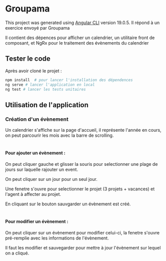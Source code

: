 # Groupama

This project was generated using [Angular CLI](https://github.com/angular/angular-cli) version 19.0.5.
Il répond à un exercice envoyé par Groupama

Il contient des dépences pour afficher un calendrier, un utilitaire front de composant, et NgRx pour le traitement des évènements du calendrier

## Tester le code

Après avoir cloné le projet :
```bash
npm install  # pour lancer l'installation des dépendences
ng serve # lancer l'application en local
ng test # lancer les tests unitaires
```

## Utilisation de l'application

### Création d'un évènement
Un calendrier s'affiche sur la page d'accueil, il représente l'année en cours, on peut parcourir les mois avec la barre de scrolling.
#
#### Pour ajouter un évènement : 

On peut cliquer gauche et glisser la souris pour selectionner une plage de jours sur laquelle rajouter un event.

On peut cliquer sur un jour pour un seul jour.

Une fenetre s'ouvre pour selectionner le projet (3 projets + vacances) et l'agent à affecter au projet.

En cliquant sur le bouton sauvgarder un évènement est créé.

#
#### Pour modifier un évènement : 

On peut cliquer sur un évènement pour modifier celui-ci, la fenetre s'ouvre pré-remplie avec les informations de l'évènement.

Il faut les modifier et sauvegarder pour mettre à jour l'évènement sur lequel on a cliqué.


